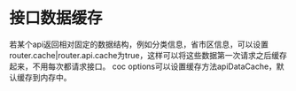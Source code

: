 # 接口数据缓存

若某个api返回相对固定的数据结构，例如分类信息，省市区信息，可以设置router.cache|router.api.cache为true，这样可以将这些数据第一次请求之后缓存起来，不用每次都请求接口。
coc options可以设置缓存方法apiDataCache，默认缓存到内存中。